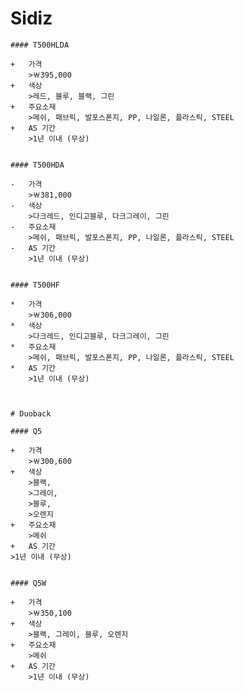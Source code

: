 # Sidiz

    #### T500HLDA 

    +   가격 
        >￦395,000
    +   색상 
        >레드, 블루, 블랙, 그린
    +   주요소재 
        >메쉬, 패브릭, 발포스폰지, PP, 나일론, 플라스틱, STEEL
    +   AS 기간 
        >1년 이내 (무상)


    #### T500HDA

    -   가격 
        >￦381,000
    -   색상 
        >다크레드, 인디고블루, 다크그레이, 그린
    -   주요소재 
        >메쉬, 패브릭, 발포스폰지, PP, 나일론, 플라스틱, STEEL
    -   AS 기간 
        >1년 이내 (무상)


    #### T500HF

    *   가격 
        >￦306,000
    *   색상 
        >다크레드, 인디고블루, 다크그레이, 그린
    *   주요소재 
        >메쉬, 패브릭, 발포스폰지, PP, 나일론, 플라스틱, STEEL
    *   AS 기간 
        >1년 이내 (무상)



    # Duoback

    #### Q5

    +   가격 
        >￦300,600 
    +   색상  
        >블랙, 
        >그레이, 
        >블루, 
        >오렌지
    +   주요소재  
        >메쉬
    +   AS 기간  
    >1년 이내 (무상)


    #### Q5W 

    +   가격 
        >￦350,100
    +   색상 
        >블랙, 그레이, 블루, 오렌지
    +   주요소재 
        >메쉬
    +   AS 기간 
        >1년 이내 (무상)
